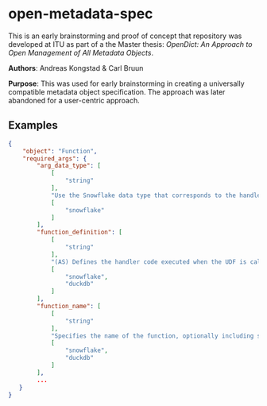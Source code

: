 # open-metadata-spec

This is an early brainstorming and proof of concept that repository was developed at ITU as part of a the Master thesis: _OpenDict: An Approach to Open Management of All Metadata Objects_.

**Authors**: Andreas Kongstad & Carl Bruun

**Purpose**: This was used for early brainstorming in creating a universally compatible metadata object specification. The approach was later abandoned for a user-centric approach.

## Examples

```json
{
    "object": "Function",
    "required_args": {
        "arg_data_type": [
            [
                "string"
            ],
            "Use the Snowflake data type that corresponds to the handler language that you are using",
            [
                "snowflake"
            ]
        ],
        "function_definition": [
            [
                "string"
            ],
            "(AS) Defines the handler code executed when the UDF is called. The function_definition value must be source code in one of the languages supported for handlers (or SQL).",
            [
                "snowflake",
                "duckdb"
            ]
        ],
        "function_name": [
            [
                "string"
            ],
            "Specifies the name of the function, optionally including schema and catalog.",
            [
                "snowflake",
                "duckdb"
            ]
        ],
        ...  
   }
}
```

